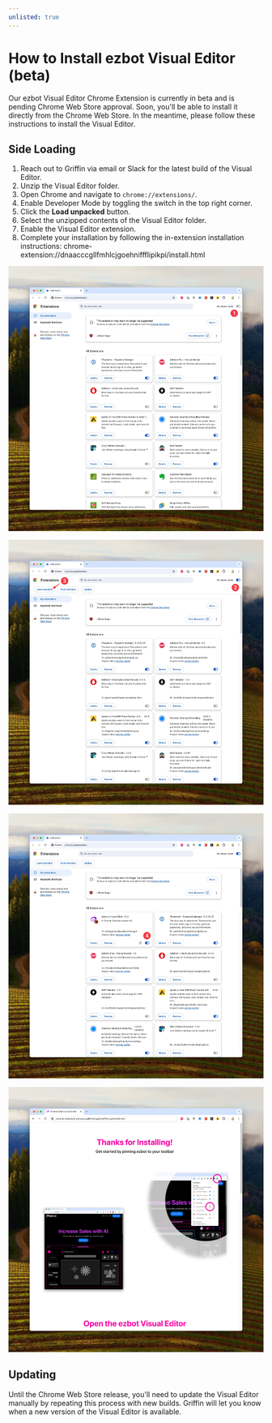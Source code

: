 ```yaml
---
unlisted: true
---
```


# How to Install ezbot Visual Editor (beta)

Our ezbot Visual Editor Chrome Extension is currently in beta and is pending Chrome Web Store approval. Soon, you'll be able to install it directly from the Chrome Web Store. In the meantime, please follow these instructions to install the Visual Editor.

## Side Loading

1. Reach out to Griffin via email or Slack for the latest build of the Visual Editor.
2. Unzip the Visual Editor folder.
3. Open Chrome and navigate to `chrome://extensions/`.
4. Enable Developer Mode by toggling the switch in the top right corner.
5. Click the **Load unpacked** button.
6. Select the unzipped contents of the Visual Editor folder.
7. Enable the Visual Editor extension.
8. Complete your installation by following the in-extension installation instructions: chrome-extension://dnaacccgllfmhlcjgoehniffflipikpi/install.html

![Enable Development Mode](../../img/side-load-1.jpg)

![Side load the extension](../../img/side-load-2-3.jpg)

![Enable the extension](../../img/side-load-4.jpg)

![Follow the on-screen instructions](../../img/side-load-5.jpg)

## Updating

Until the Chrome Web Store release, you'll need to update the Visual Editor manually by repeating this process with new builds. Griffin will let you know when a new version of the Visual Editor is available.
